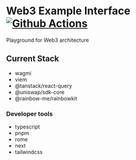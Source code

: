 # Web3 Example Interface [![Github Actions][gha-badge]][gha]

[gha]: https://github.com/kyscott18/web3-example/actions
[gha-badge]: https://github.com/kyscott18/web3-example/actions/workflows/main.yml/badge.svg

Playground for Web3 architecture

## Current Stack

- wagmi
- viem
- @tanstack/react-query
- @uniswap/sdk-core
- @rainbow-me/rainbowkit

### Developer tools

- typescript
- pnpm
- rome
- next
- tailwindcss
